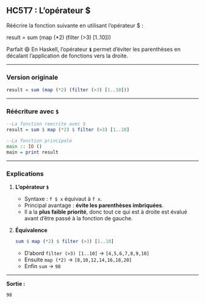 ## HC5T7 : L’opérateur $

Réécrire la fonction suivante en utilisant l’opérateur $ :

result = sum (map (*2) (filter (>3) [1..10]))

Parfait 😄 En Haskell, l’opérateur **`$`** permet d’éviter les parenthèses en décalant l’application de fonctions vers la droite.

---

### Version originale

```haskell
result = sum (map (*2) (filter (>3) [1..10]))
```

---

### Réécriture avec `$`

```haskell
--La fonction reecrite avec $
result = sum $ map (*2) $ filter (>3) [1..10]

--La fonction principale 
main :: IO ()
main = print result
```

---

### Explications

1. **L’opérateur `$`**

   * Syntaxe : `f $ x` équivaut à `f x`.
   * Principal avantage : **évite les parenthèses imbriquées**.
   * Il a la **plus faible priorité**, donc tout ce qui est à droite est évalué avant d’être passé à la fonction de gauche.

2. **Équivalence**

   ```haskell
   sum $ map (*2) $ filter (>3) [1..10]
   ```

   * D’abord `filter (>3) [1..10]` → `[4,5,6,7,8,9,10]`
   * Ensuite `map (*2)` → `[8,10,12,14,16,18,20]`
   * Enfin `sum` → `98`

---

**Sortie :**

```
98
```
